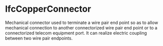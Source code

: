 IfcCopperConnector
==================
Mechanical connector used to terminate a wire pair end point so as to allow
mechanical connection to another connectorized wire pair end point or to a
connectorized telecom equipment port. It can realize electric coupling between
two wire pair endpoints.


